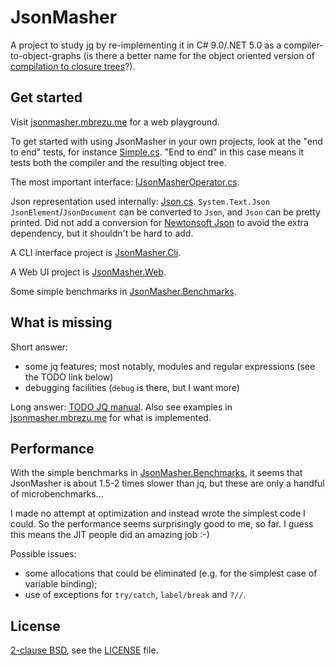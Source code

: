 # JsonMasher

A project to study [jq](https://stedolan.github.io/jq/) by re-implementing it in C# 9.0/.NET 5.0 as
a compiler-to-object-graphs (is there a better name for the object oriented version of [compilation
to closure trees](https://xach.livejournal.com/131456.html)?).

## Get started

Visit [jsonmasher.mbrezu.me](https://jsonmasher.mbrezu.me) for a web playground.

To get started with using JsonMasher in your own projects, look at the "end to end" tests, for
instance [Simple.cs](JsonMasher.Tests/EndToEnd/Simple.cs). "End to end" in this case means it tests
both the compiler and the resulting object tree.

The most important interface: [IJsonMasherOperator.cs](JsonMasher/Mashers/IJsonMasherOperator.cs).

Json representation used internally: [Json.cs](JsonMasher/JsonRepresentation/Json.cs). `System.Text.Json`
`JsonElement`/`JsonDocument` can be converted to `Json`, and `Json` can be pretty printed. Did not
add a conversion for [Newtonsoft Json](https://www.newtonsoft.com/json) to avoid the extra
dependency, but it shouldn't be hard to add.

A CLI interface project is [JsonMasher.Cli](JsonMasher.Cli).

A Web UI project is [JsonMasher.Web](JsonMasher.Web).

Some simple benchmarks in [JsonMasher.Benchmarks](JsonMasher.Benchmarks).

## What is missing

Short answer:

- some jq features; most notably, modules and regular expressions (see the TODO link below)
- debugging facilities (`debug` is there, but I want more)

Long answer: [TODO JQ manual](TODO.md#implementation-status-of-jq-manual-features). Also see
examples in [jsonmasher.mbrezu.me](https://jsonmasher.mbrezu.me) for what is implemented.

## Performance

With the simple benchmarks in [JsonMasher.Benchmarks](JsonMasher.Benchmarks), it seems that
JsonMasher is about 1.5-2 times slower than jq, but these are only a handful of microbenchmarks...

I made no attempt at optimization and instead wrote the simplest code I could. So the performance
seems surprisingly good to me, so far. I guess this means the JIT people did an amazing job :-)

Possible issues:
- some allocations that could be eliminated (e.g. for the simplest case of variable binding);
- use of exceptions for `try/catch`, `label/break` and `?//`.

## License

[2-clause BSD](https://en.wikipedia.org/wiki/BSD_licenses#2-clause_license_.28.22Simplified_BSD_License.22_or_.22FreeBSD_License.22.29), see the [LICENSE](./LICENSE) file.
